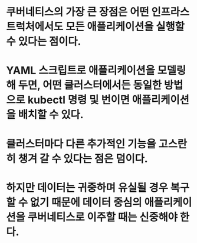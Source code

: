 <!-- 유상태 애플리케이션을 위한 플랫폼 선택하기 -->
# 쿠버네티스의 가장 큰 장점은 어떤 인프라스트럭처에서도 모든 애플리케이션을 실행할 수 있다는 점이다.
# YAML 스크립트로 애플리케이션을 모델링해 두면, 어떤 클러스터에서든 동일한 방법으로 kubectl 명령 및 번이면 애플리케이션을 배치할 수 있다.
# 클러스터마다 다른 추가적인 기능을 고스란히 챙겨 갈 수 있다는 점은 덤이다.

# 하지만 데이터는 귀중하며 유실될 경우 복구할 수 없기 때문에 데이터 중심의 애플리케이션을 쿠버네티스로 이주할 때는 신중해야 한다.

